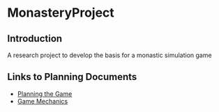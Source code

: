 # MonasteryProject

## Introduction

A research project to develop the basis for a monastic simulation game

## Links to Planning Documents

- [Planning the Game](planning/Planning%20the%20Game.md)
- [Game Mechanics](planning/Game%20Mechanics.md)